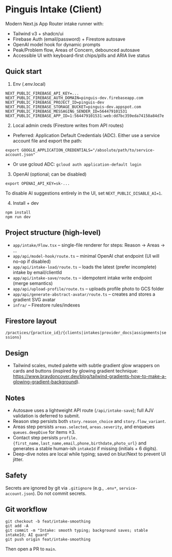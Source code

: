 # Pinguis Intake (Client)

Modern Next.js App Router intake runner with:
- Tailwind v3 + shadcn/ui
- Firebase Auth (email/password) + Firestore autosave
- OpenAI model hook for dynamic prompts
- Peak/Problem flow, Areas of Concern, debounced autosave
- Accessible UI with keyboard-first chips/pills and ARIA live status

## Quick start

1) Env (.env.local)

```
NEXT_PUBLIC_FIREBASE_API_KEY=...
NEXT_PUBLIC_FIREBASE_AUTH_DOMAIN=pinguis-dev.firebaseapp.com
NEXT_PUBLIC_FIREBASE_PROJECT_ID=pinguis-dev
NEXT_PUBLIC_FIREBASE_STORAGE_BUCKET=pinguis-dev.appspot.com
NEXT_PUBLIC_FIREBASE_MESSAGING_SENDER_ID=564479101531
NEXT_PUBLIC_FIREBASE_APP_ID=1:564479101531:web:dd7bc359eda74158a84d7e
```

2) Local admin creds (Firestore writes from API routes)

- Preferred: Application Default Credentials (ADC). Either use a service account file and export the path:
```
export GOOGLE_APPLICATION_CREDENTIALS="/absolute/path/to/service-account.json"
```
- Or use gcloud ADC: `gcloud auth application-default login`

3) OpenAI (optional; can be disabled)

```
export OPENAI_API_KEY=sk-...
```
To disable AI suggestions entirely in the UI, set `NEXT_PUBLIC_DISABLE_AI=1`.

4) Install + dev

```
npm install
npm run dev
```

## Project structure (high-level)

- `app/intake/Flow.tsx` – single-file renderer for steps: Reason → Areas → ...
- `app/api/model-hook/route.ts` – minimal OpenAI chat endpoint (UI will no-op if disabled)
- `app/api/intake-load/route.ts` – loads the latest (prefer incomplete) intake by email/clientId
- `app/api/intake-save/route.ts` – idempotent intake write endpoint (merge semantics)
- `app/api/upload-profile/route.ts` – uploads profile photo to GCS folder
- `app/api/generate-abstract-avatar/route.ts` – creates and stores a gradient SVG avatar
- `infra/` – Firestore rules/indexes

## Firestore layout

`/practices/{practice_id}/{clients|intakes|provider_docs|assignments|sessions}`

## Design

- Tailwind scales, muted palette with subtle gradient glow wrappers on cards and buttons (inspired by glowing gradient technique: https://www.braydoncoyer.dev/blog/tailwind-gradients-how-to-make-a-glowing-gradient-background).

## Notes

- Autosave uses a lightweight API route (`/api/intake-save`); full AJV validation is deferred to submit.
- Reason step persists both `story.reason_choice` and `story.flow_variant`.
- Areas step persists `areas.selected`, `areas.severity`, and enqueues `queues.deepDive` for items ≥3.
- Contact step persists `profile.{first_name,last_name,email,phone,birthdate,photo_url}` and generates a stable human-ish `intakeId` if missing (initials + 6 digits).
- Deep-dive notes are local while typing; saved on blur/Next to prevent UI jitter.

## Safety

Secrets are ignored by git via `.gitignore` (e.g., `.env*`, `service-account.json`). Do not commit secrets.

## Git workflow

```
git checkout -b feat/intake-smoothing
git add -A
git commit -m "Intake: smooth typing; background saves; stable intakeId; AI guard"
git push origin feat/intake-smoothing
```

Then open a PR to `main`.
